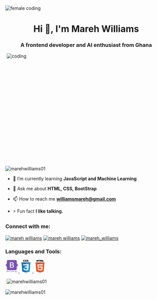 <img align="center" alt="female coding" height="600" width="1000" src="https://camo.githubusercontent.com/6607041227d81f650340ff070cc2843518acad359b57e5bb054a9fb7127aa041/68747470733a2f2f63646e2e6472696262626c652e636f6d2f75736572732f323634363432332f73637265656e73686f74732f353530373139362f636f6d70757465722e676966">

<h1 align="center">Hi 👋, I'm Mareh Williams</h1>
<h3 align="center">A frontend developer and AI enthusiast from Ghana</h3>

<img align="right" alt="coding" width="500" height="350" src="https://cdn.dribbble.com/users/1047273/screenshots/6515762/01-pinssm.gif">

<p align="left"> <img src="https://komarev.com/ghpvc/?username=marehwilliams01&label=Profile%20views&color=0e75b6&style=flat" alt="marehwilliams01" /> </p>

- 🌱 I’m currently learning **JavaScript and Machine Learning**

- 💬 Ask me about **HTML, CSS, BootStrap**

- 📫 How to reach me **williamsmareh@gmail.com**

- ⚡ Fun fact **I like talking.**

<h3 align="left">Connect with me:</h3>
<p align="left">
<a href="https://linkedin.com/in/mareh williams" target="blank"><img align="center" src="https://raw.githubusercontent.com/rahuldkjain/github-profile-readme-generator/master/src/images/icons/Social/linked-in-alt.svg" alt="mareh williams" height="30" width="40" /></a>
<a href="https://fb.com/mareh williams" target="blank"><img align="center" src="https://raw.githubusercontent.com/rahuldkjain/github-profile-readme-generator/master/src/images/icons/Social/facebook.svg" alt="mareh williams" height="30" width="40" /></a>
<a href="https://instagram.com/mareh_williams" target="blank"><img align="center" src="https://raw.githubusercontent.com/rahuldkjain/github-profile-readme-generator/master/src/images/icons/Social/instagram.svg" alt="mareh_williams" height="30" width="40" /></a>
</p>

<h3 align="left">Languages and Tools:</h3>
<p align="left"> <a href="https://getbootstrap.com" target="_blank" rel="noreferrer"> <img src="https://raw.githubusercontent.com/devicons/devicon/master/icons/bootstrap/bootstrap-plain-wordmark.svg" alt="bootstrap" width="40" height="40"/> </a> <a href="https://www.w3schools.com/css/" target="_blank" rel="noreferrer"> <img src="https://raw.githubusercontent.com/devicons/devicon/master/icons/css3/css3-original-wordmark.svg" alt="css3" width="40" height="40"/> </a> <a href="https://www.w3.org/html/" target="_blank" rel="noreferrer"> <img src="https://raw.githubusercontent.com/devicons/devicon/master/icons/html5/html5-original-wordmark.svg" alt="html5" width="40" height="40"/> </a> </p>



<p>&nbsp;<img align="center" src="https://github-readme-stats.vercel.app/api?username=marehwilliams01&show_icons=true&locale=en" alt="marehwilliams01" /></p>

<p><img align="center" src="https://github-readme-streak-stats.herokuapp.com/?user=marehwilliams01&" alt="marehwilliams01" /></p>
